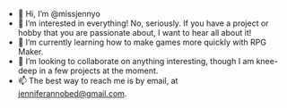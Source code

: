 - 👋 Hi, I’m @missjennyo
- 👀 I’m interested in everything! No, seriously. If you have a project or hobby that you are passionate about, I want to hear all about it!
- 🌱 I’m currently learning how to make games more quickly with RPG Maker.
- 💞️ I’m looking to collaborate on anything interesting, though I am knee-deep in a few projects at the moment.
- 📫 The best way to reach me is by email, at jenniferannobed@gmail.com.

<!---
missjennyo/missjennyo is a ✨ special ✨ repository because its `README.md` (this file) appears on your GitHub profile.
You can click the Preview link to take a look at your changes. 
--->
